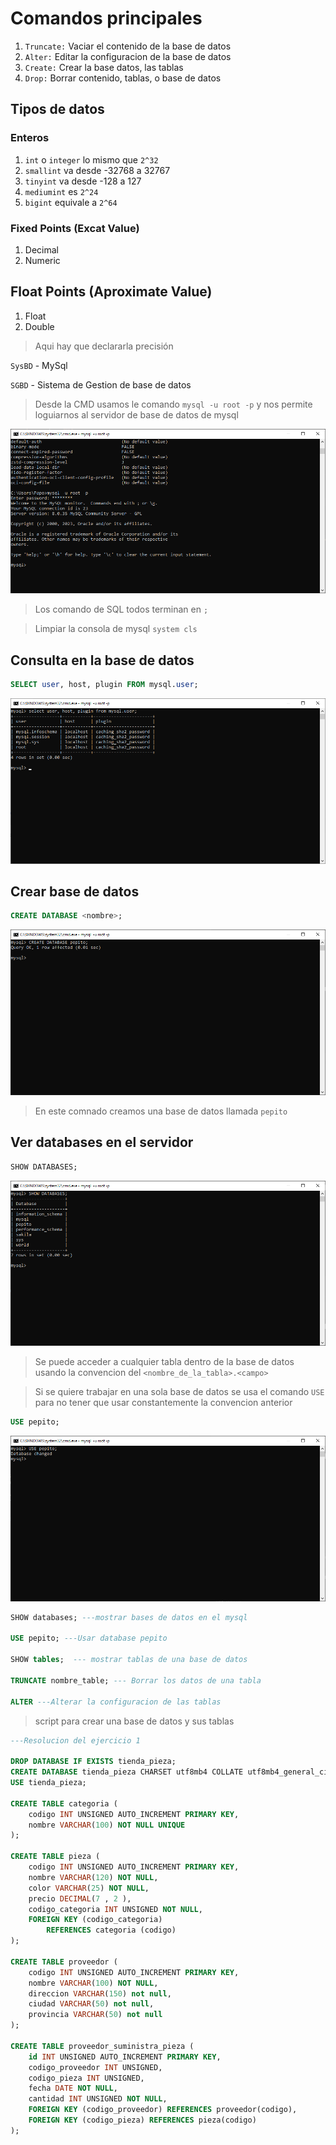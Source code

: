 # Comandos principales

1. `Truncate:` Vaciar el contenido de la base de datos
2. `Alter:` Editar la configuracion de la base de datos
3. `Create:` Crear la base datos, las tablas
4. `Drop:` Borrar contenido, tablas, o base de datos

## Tipos de datos

### Enteros

1. `int` o `integer` lo mismo que `2^32` 
2. `smallint` va desde -32768 a 32767
3. `tinyint` va desde -128 a 127
4. `mediumint` es `2^24`
5. `bigint` equivale a `2^64`

### Fixed Points (Excat Value)

1. Decimal
2. Numeric

## Float Points (Aproximate Value)

1. Float
2. Double
> Aqui hay que declararla precisión

`SysBD` - MySql

`SGBD` - Sistema de Gestion de base de datos

> Desde la CMD usamos le comando `mysql -u root -p` y nos permite loguiarnos al servidor de base de datos de mysql

![Loguiandonos en MySQL desde el CLI](image.png)

> Los comando de SQL todos terminan en `;`

> Limpiar la consola de mysql `system cls`

## Consulta en la base de datos

```SQL
SELECT user, host, plugin FROM mysql.user;
```

![Consulta a base de datos](image-1.png)

## Crear base de datos

```SQL
CREATE DATABASE <nombre>;
```

![Crear base de datos](image-3.png)
> En este comnado creamos una base de datos llamada `pepito`

## Ver databases en el servidor

```SQL
SHOW DATABASES;
```
![Mostrar bases de datos](image-4.png)


> Se puede acceder a cualquier tabla dentro de la base de datos usando la convencion del ``<nombre_de_la_tabla>.<campo>``

> Si se quiere trabajar en una sola base de datos se usa el comando `USE` para no tener que usar constantemente la convencion anterior

```SQL
USE pepito;
```

![Usando base de datos](image-5.png)


```SQL
SHOW databases; ---mostrar bases de datos en el mysql

USE pepito; ---Usar database pepito

SHOW tables;  --- mostrar tablas de una base de datos

TRUNCATE nombre_table; --- Borrar los datos de una tabla

ALTER ---Alterar la configuracion de las tablas
```


> script para crear una base de datos y sus tablas

```SQL
---Resolucion del ejercicio 1

DROP DATABASE IF EXISTS tienda_pieza;
CREATE DATABASE tienda_pieza CHARSET utf8mb4 COLLATE utf8mb4_general_ci;
USE tienda_pieza;

CREATE TABLE categoria (
    codigo INT UNSIGNED AUTO_INCREMENT PRIMARY KEY,
    nombre VARCHAR(100) NOT NULL UNIQUE
);

CREATE TABLE pieza (
    codigo INT UNSIGNED AUTO_INCREMENT PRIMARY KEY,
    nombre VARCHAR(120) NOT NULL,
    color VARCHAR(25) NOT NULL,
    precio DECIMAL(7 , 2 ),
    codigo_categoria INT UNSIGNED NOT NULL,
    FOREIGN KEY (codigo_categoria)
        REFERENCES categoria (codigo)
);

CREATE TABLE proveedor (
    codigo INT UNSIGNED AUTO_INCREMENT PRIMARY KEY,
    nombre VARCHAR(100) NOT NULL,
    direccion VARCHAR(150) not null,
    ciudad VARCHAR(50) not null,
    provincia VARCHAR(50) not null
);

CREATE TABLE proveedor_suministra_pieza (
    id INT UNSIGNED AUTO_INCREMENT PRIMARY KEY,
    codigo_proveedor INT UNSIGNED,
    codigo_pieza INT UNSIGNED,
    fecha DATE NOT NULL,
    cantidad INT UNSIGNED NOT NULL,
    FOREIGN KEY (codigo_proveedor) REFERENCES proveedor(codigo),
    FOREIGN KEY (codigo_pieza) REFERENCES pieza(codigo)
);
```